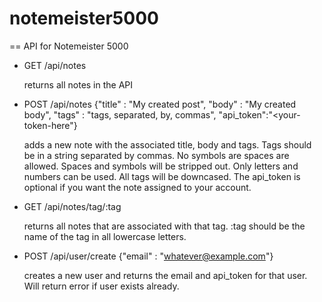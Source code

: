 # notemeister5000

== API for Notemeister 5000

* GET /api/notes

  returns all notes in the API

* POST /api/notes {"title" : "My created post", "body" : "My created body", "tags" : "tags, separated, by, commas", "api_token":"<your-token-here"}

  adds a new note with the associated title, body and tags.  Tags should be in a string separated by commas.  No symbols are spaces are allowed.  Spaces and symbols will be stripped out.  Only letters and numbers can be used. All tags will be downcased.  The api_token is optional if you want the note assigned to your account.

* GET /api/notes/tag/:tag

  returns all notes that are associated with that tag.  :tag should be the name of the tag in all lowercase letters.

* POST /api/user/create  {"email" : "whatever@example.com"}

  creates a new user and returns the email and api_token for that user.  Will return error if user exists already.
